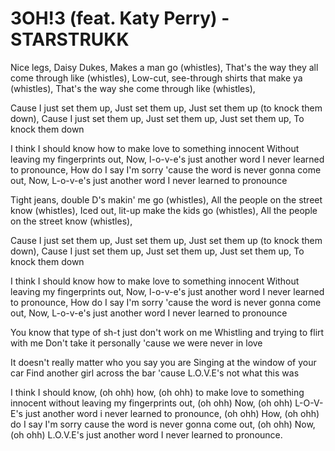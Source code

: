 # 3OH!3 (feat. Katy Perry) - STARSTRUKK

Nice legs, Daisy Dukes,
Makes a man go (whistles),
That's the way they all come through like (whistles),
Low-cut, see-through shirts that make ya (whistles),
That's the way she come through like (whistles),

Cause I just set them up,
Just set them up,
Just set them up
(to knock them down),
Cause I just set them up,
Just set them up,
Just set them up,
To knock them down

I think I should know how to make love to something innocent
Without leaving my fingerprints out,
Now, l-o-v-e's just another word I never learned to pronounce,
How do I say I'm sorry 'cause the word is never gonna come out,
Now, L-o-v-e's just another word I never learned to pronounce

Tight jeans, double D's makin' me go (whistles),
All the people on the street know (whistles),
Iced out, lit-up make the kids go (whistles),
All the people on the street know (whistles),

Cause I just set them up,
Just set them up,
Just set them up
(to knock them down),
Cause I just set them up,
Just set them up,
Just set them up,
To knock them down

I think I should know how to make love to something innocent
Without leaving my fingerprints out,
Now, l-o-v-e's just another word I never learned to pronounce,
How do I say I'm sorry 'cause the word is never gonna come out,
Now, L-o-v-e's just another word I never learned to pronounce

You know that type of sh-t just don't work on me
Whistling and trying to flirt with me
Don't take it personally 'cause we were never in love

It doesn't really matter who you say you are
Singing at the window of your car
Find another girl across the bar 'cause L.O.V.E's not what this was

I think I should know, (oh ohh)
how, (oh ohh) to make love to something innocent without leaving my fingerprints out, (oh ohh)
Now, (oh ohh) L-O-V-E's just another word i never learned to pronounce, (oh ohh)
How, (oh ohh) do I say I'm sorry cause the word is never gonna come out, (oh ohh)
Now, (oh ohh) L.O.V.E's just another word I never learned to pronounce.
